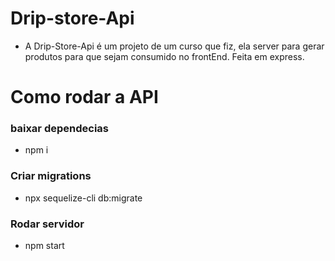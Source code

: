 # Drip-store-Api

 - A Drip-Store-Api é um projeto de um curso que fiz, ela server para gerar produtos para que sejam consumido no frontEnd. Feita em express.

# Como rodar a API

### baixar dependecias 

 - npm i

### Criar migrations 

 - npx sequelize-cli db:migrate

### Rodar servidor

 - npm start